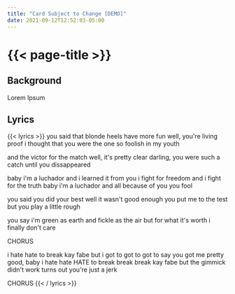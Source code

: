 ```yaml
---
title: "Card Subject to Change [DEMO]"
date: 2021-09-12T12:52:03-05:00
---
```

# {{< page-title >}}

## Background
Lorem Ipsum

## Lyrics
{{< lyrics >}}
you said that blonde heels have more fun
well, you're living proof
i thought that you were the one
so foolish in my youth

and the victor for the match
well, it's pretty clear
darling, you were such a catch
until you dissappeared

baby i'm a luchador and i learned it from you
i fight for freedom and i fight for the truth
baby i'm a luchador and all because of you
you fool

you said you did your best
well it wasn't good enough
you put me to the test
but you play a little rough

you say i'm green as earth
and fickle as the air
but for what it's worth
i finally don't care

CHORUS

i hate hate
to break kay fabe
but i got to got to got to say
you got me pretty good, baby
i hate hate HATE
to break break break
kay fabe
but the gimmick didn't work
turns out you're just a jerk

CHORUS
{{< / lyrics >}}
